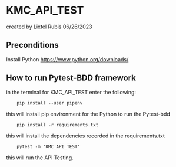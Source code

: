 # KMC_API_TEST
created by Lixtel Rubis 06/26/2023

## Preconditions
Install Python https://www.python.org/downloads/

## How to run Pytest-BDD framework
in the terminal for KMC_API_TEST enter the following:

        pip install --user pipenv
this will install pip environment for the Python to run the Pytest-bdd



        pip install -r requirements.txt
this will install the dependencies recorded in the requirements.txt

        pytest -m 'KMC_API_TEST'
this will run the API Testing.

